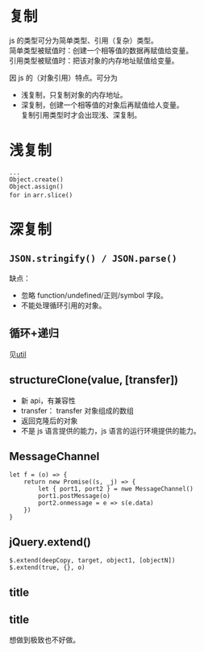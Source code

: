 # 复制

js 的类型可分为简单类型、引用（复杂）类型。  
简单类型被赋值时：创建一个相等值的数据再赋值给变量。  
引用类型被赋值时：把该对象的内存地址赋值给变量。

因 js 的（对象引用）特点。可分为

- 浅复制，只复制对象的内存地址。
- 深复制，创建一个相等值的对象后再赋值给人变量。  
  复制引用类型时才会出现浅、深复制。

# 浅复制

`...`  
`Object.create()`  
`Object.assign()`  
`for in`
`arr.slice()`

# 深复制

## `JSON.stringify() / JSON.parse()`

缺点：

- 忽略 function/undefined/正则/symbol 字段。
- 不能处理循环引用的对象。

## 循环+递归

见[util](/util/index.html)

## structureClone(value, [transfer])

- 新 api，有兼容性
- transfer： transfer 对象组成的数组
- 返回克隆后的对象
- 不是 js 语言提供的能力，js 语言的运行环境提供的能力。

## MessageChannel

```
let f = (o) => {
    return new Promise((s, _j) => {
        let { port1, port2 } = nwe MessageChannel()
        port1.postMessage(o)
        port2.onmessage = e => s(e.data)
    })
}
```

## jQuery.extend()

```
$.extend(deepCopy, target, object1, [objectN])
$.extend(true, {}, o)
```

## title

## title

想做到极致也不好做。
